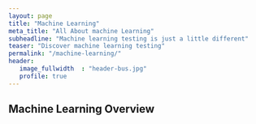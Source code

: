 ```yaml
---
layout: page
title: "Machine Learning"
meta_title: "All About machine Learning"
subheadline: "Machine learning testing is just a little different"
teaser: "Discover machine learning testing"
permalink: "/machine-learning/"
header:
   image_fullwidth  : "header-bus.jpg"
   profile: true
---
```


## Machine Learning Overview

